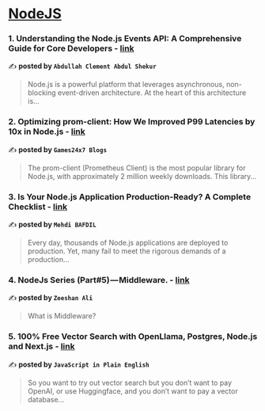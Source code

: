 
<h1><a href=https://medium.com/tag/nodejs/recommended target="_blank" rel="noopener noreferrer">NodeJS</a></h1>
<h3>1. Understanding the Node.js Events API: A Comprehensive Guide for Core Developers - <a href="https://medium.com/@abdulshekurabdullahclement/understanding-the-node-js-events-api-a-comprehensive-guide-for-core-developers-1c969b5048f7" target="_blank" rel="noopener noreferrer">link</a></h3>

✍️ **posted by `Abdullah Clement Abdul Shekur`**

<blockquote>Node.js is a powerful platform that leverages asynchronous, non-blocking event-driven architecture. At the heart of this architecture is…</blockquote>

<h3>2. Optimizing prom-client: How We Improved P99 Latencies by 10x in Node.js - <a href="https://medium.com/@Games24x7Tech/optimizing-prom-client-how-we-improved-p99-latencies-by-10x-in-node-js-c3c2f6c68297" target="_blank" rel="noopener noreferrer">link</a></h3>

✍️ **posted by `Games24x7 Blogs`**

<blockquote>The prom-client (Prometheus Client) is the most popular library for Node.js, with approximately 2 million weekly downloads. This library…</blockquote>

<h3>3. Is Your Node.js Application Production-Ready? A Complete Checklist - <a href="https://medium.com/@mehdibafdil/is-your-node-js-application-production-ready-a-complete-checklist-601c9d494f4f" target="_blank" rel="noopener noreferrer">link</a></h3>

✍️ **posted by `Mehdi BAFDIL`**

<blockquote>Every day, thousands of Node.js applications are deployed to production. Yet, many fail to meet the rigorous demands of a production…</blockquote>

<h3>4. NodeJs Series (Part#5) — Middleware. - <a href="https://medium.com/@zeeshan01/nodejs-series-part-5-middleware-a825eadc6f3a" target="_blank" rel="noopener noreferrer">link</a></h3>

✍️ **posted by `Zeeshan Ali`**

<blockquote>What is Middleware?</blockquote>

<h3>5. 100% Free Vector Search with OpenLlama, Postgres, Node.js and Next.js - <a href="https://medium.com/javascript-in-plain-english/100-free-vector-search-with-openllama-postgres-nodejs-and-nextjs-e496856766f7" target="_blank" rel="noopener noreferrer">link</a></h3>

✍️ **posted by `JavaScript in Plain English`**

<blockquote>So you want to try out vector search but you don’t want to pay OpenAI, or use Huggingface, and you don’t want to pay a vector database…</blockquote>


